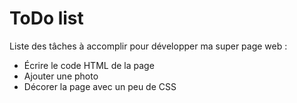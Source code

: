 ToDo list
=========

Liste des tâches à accomplir pour développer ma super page web :

* Écrire le code HTML de la page
* Ajouter une photo
* Décorer la page avec un peu de CSS
